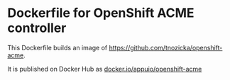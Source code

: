 # Dockerfile for OpenShift ACME controller

This Dockerfile builds an image of https://github.com/tnozicka/openshift-acme.

It is published on Docker Hub as [docker.io/appuio/openshift-acme](https://hub.docker.com/r/appuio/openshift-acme/)
